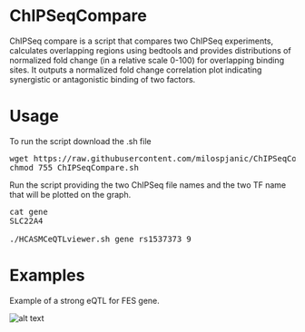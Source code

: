 # ChIPSeqCompare

ChIPSeq compare is a script that compares two ChIPSeq experiments, calculates overlapping regions using bedtools and provides distributions of normalized fold change (in a relative scale 0-100) for overlapping binding sites. It outputs a normalized fold change correlation plot indicating synergistic or antagonistic binding of two factors.

# Usage

To run the script download the .sh file

<pre>
wget https://raw.githubusercontent.com/milospjanic/ChIPSeqCompare/master/ChIPSeqCompare.sh
chmod 755 ChIPSeqCompare.sh
</pre>

Run the script providing the two ChIPSeq file names and the two TF name that will be plotted on the graph.
<pre>
cat gene
SLC22A4

./HCASMCeQTLviewer.sh gene rs1537373 9 
</pre>

# Examples
Example of a strong eQTL for FES gene.

![alt text](https://github.com/milospjanic/HCASMCeQTLviewer/blob/master/rs2521501.png)
